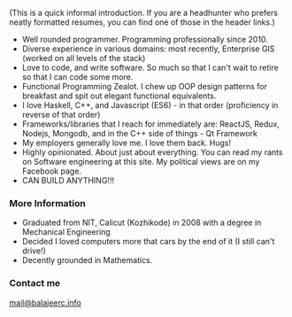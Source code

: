 (This is a quick informal introduction. If you are a headhunter who prefers neatly formatted resumes, you can find one of those in the header links.)

- Well rounded programmer. Programming professionally since 2010.
- Diverse experience in various domains: most recently, Enterprise GIS (worked on all levels of the stack)
- Love to code, and write software. So much so that I can't wait to retire so that I can code some more.
- Functional Programming Zealot. I chew up OOP design patterns for breakfast and spit out elegant functional equivalents.
- I love Haskell, C++, and Javascript (ES6) - in that order (proficiency in reverse of that order)
- Frameworks/libraries that I reach for immediately are: ReactJS, Redux, Nodejs, Mongodb, and in the C++ side of things - Qt Framework
- My employers generally love me. I love them back. Hugs!
- Highly opinionated. About just about everything. You can read my rants on Software engineering at this site. My political views are on my Facebook page.
- CAN BUILD ANYTHING!!!

### More Information

- Graduated from NIT, Calicut (Kozhikode) in 2008 with a degree in Mechanical Engineering
- Decided I loved computers more that cars by the end of it (I still can't drive!)
- Decently grounded in Mathematics.


### Contact me

[mail@balajeerc.info](mailto:mail@balajeerc.info)
